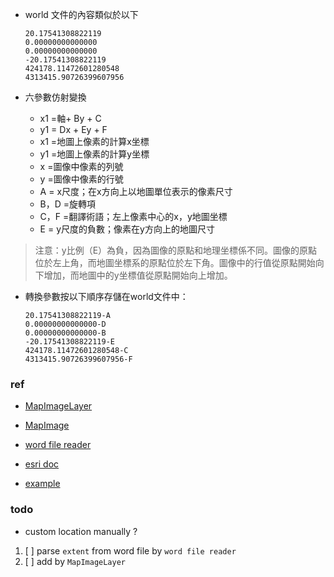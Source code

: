 * world 文件的內容類似於以下
	```
	20.17541308822119 
	0.00000000000000 
	0.00000000000000 
	-20.17541308822119 
	424178.11472601280548 
	4313415.90726399607956
	```
	
* 六參數仿射變換
	* x1 =軸+ By + C 	
	* y1 = Dx + Ey + F
	* x1 =地圖上像素的計算x坐標 	
	* y1 =地圖上像素的計算y坐標 	
	* x =圖像中像素的列號 	
	* y =圖像中像素的行號 	
	* A = x尺度；在x方向上以地圖單位表示的像素尺寸 	
	* B，D =旋轉項 
	* C，F =翻譯術語；左上像素中心的x，y地圖坐標 	
	* E = y尺度的負數；像素在y方向上的地圖尺寸

> 注意：y比例（E）為負，因為圖像的原點和地理坐標係不同。圖像的原點位於左上角，而地圖坐標系的原點位於左下角。圖像中的行值從原點開始向下增加，而地圖中的y坐標值從原點開始向上增加。

* 轉換參數按以下順序存儲在world文件中：
	```
	20.17541308822119-A   	
	0.00000000000000-D 	
	0.00000000000000-B 	
	-20.17541308822119-E 	
	424178.11472601280548-C 	
	4313415.90726399607956-F
	```


### ref
* [MapImageLayer](https://developers.arcgis.com/javascript/latest/api-reference/esri-layers-MapImageLayer.html)

* [MapImage](https://developers.arcgis.com/javascript/latest/api-reference/esri-layers-support-MapImage.html)

* [word file reader](https://github.com/WorldFile/wld-reader)

* [esri doc](https://gis.stackexchange.com/questions/120659/converting-esri-world-file-jgw-into-xy-corner-coordinates)

* [example](https://jsfiddle.net/shehzadzafarch/pwa6qf43/) 

### todo
* custom location manually ?

1. [ ] parse `extent` from word file by `word file reader`
2. [ ] add by `MapImageLayer`